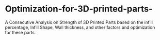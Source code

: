 # Optimization-for-3D-printed-parts-
A Consecutive Analysis on Strength of 3D Printed Parts based on the infill percentage, Infill Shape, Wall thickness, and other factors and optimization for these parts.
